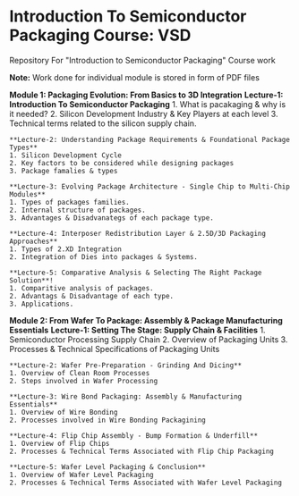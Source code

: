# Introduction To Semiconductor Packaging Course: VSD
Repository For "Introduction to Semiconductor Packaging" Course work

**Note:** Work done for individual module is stored in form of PDF files

**Module 1: Packaging Evolution: From Basics to 3D Integration**
    **Lecture-1: Introduction To Semiconductor Packaging**
    1. What is pacakaging & why is it needed?
    2. Silicon Development Industry & Key Players at each level
    3. Technical terms related to the silicon supply chain.

    **Lecture-2: Understanding Package Requirements & Foundational Package Types**
    1. Silicon Development Cycle
    2. Key factors to be considered while designing packages
    3. Package famalies & types
    
    **Lecture-3: Evolving Package Architecture - Single Chip to Multi-Chip Modules**
    1. Types of packages families.
    2. Internal structure of packages.
    3. Advantages & Disadvanategs of each package type.
    
    **Lecture-4: Interposer Redistribution Layer & 2.5D/3D Packaging Approaches**
    1. Types of 2.XD Integration
    2. Integration of Dies into packages & Systems.
    
    **Lecture-5: Comparative Analysis & Selecting The Right Package Solution**!
    1. Comparitive analysis of packages.
    2. Advantags & Disadvantage of each type.
    3. Applications.

**Module 2: From Wafer To Package: Assembly & Package Manufacturing Essentials**
    **Lecture-1: Setting The Stage: Supply Chain & Facilities**
    1. Semiconductor Processing Supply Chain
    2. Overview of Packaging Units 
    3. Processes & Technical Specifications of Packaging Units

    **Lecture-2: Wafer Pre-Preparation - Grinding And Dicing**
    1. Overview of Clean Room Processes
    2. Steps involved in Wafer Processing
    
    **Lecture-3: Wire Bond Packaging: Assembly & Manufacturing Essentials**
    1. Overview of Wire Bonding
    2. Processes involved in Wire Bonding Packagining
    
    **Lecture-4: Flip Chip Assembly - Bump Formation & Underfill**
    1. Overview of Flip Chips
    2. Processes & Technical Terms Associated with Flip Chip Packaging
    
    **Lecture-5: Wafer Level Packaging & Conclusion**
    1. Overview of Wafer Level Packaging
    2. Processes & Technical Terms Associated with Wafer Level Packaging


